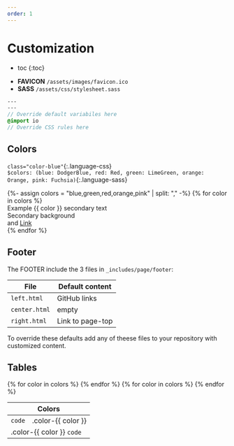 ```yaml
---
order: 1
---
```


# Customization

* toc
{:toc}

- **FAVICON** `/assets/images/favicon.ico`
- **SASS** `/assets/css/stylesheet.sass`

```sass
---
---
// Override default variabiles here
@import io
// Override CSS rules here
```

## Colors

`class="color-blue"`{:.language-css}  
`$colors: (blue: DodgerBlue, red: Red, green: LimeGreen, orange: Orange, pink: Fuchsia)`{:.language-sass}

<div class="grid">
{%- assign colors = "blue,green,red,orange,pink" | split: "," -%}
{% for color in colors %}
<div class="p-around rounded color-{{ color }}">
  Example {{ color }} <span class="fg-secondary">secondary text</span>
  <div class="p-around m-vh bg-secondary rounded">Secondary background</div>
  and <a href="#">Link</a>
</div>
{% endfor %}
</div>

## Footer

The FOOTER include the 3 files in `_includes/page/footer`:

| File | Default content |
|---|---|
| `left.html` | GitHub links |
| `center.html` | empty |
| `right.html` | Link to page-top |

To override these defaults add any of theese files to your repository with customized content.

## Tables

<table>
  <thead>
    <tr>
      <th colspan=6>Colors</th>
    </tr>
  </thead>
  <tbody>
    <tr>
      <td><code>code</code></td>
      {% for color in colors %}
        <td class="color-{{ color }}">.color-{{ color }}</td>
      {% endfor %}
    </tr>
    {% for color in colors %}
      <tr class="color-{{ color }}">
        <td colspan=6>.color-{{ color }} <code>code</code></td>
      </tr>
    {% endfor %}
  </tbody>
</table>